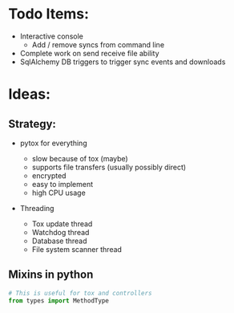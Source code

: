 # Todo Items:

- Interactive console
    - Add / remove syncs from command line
- Complete work on send receive file ability
- SqlAlchemy DB triggers to trigger sync events and downloads


# Ideas:

## Strategy:

- pytox for everything
    - slow because of tox (maybe)
    - supports file transfers (usually possibly direct)
    - encrypted
    - easy to implement
    - high CPU usage

- Threading
    - Tox update thread
    - Watchdog thread
    - Database thread
    - File system scanner thread

## Mixins in python

```python
# This is useful for tox and controllers
from types import MethodType
```
